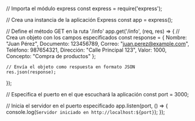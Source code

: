 // Importa el módulo express
const express = require('express');

// Crea una instancia de la aplicación Express
const app = express();

// Define el método GET en la ruta '/info'
app.get('/info', (req, res) => {
    // Crea un objeto con los campos especificados
    const response = {
        Nombre: "Juan Pérez",
        Documento: 123456789,
        Correo: "juan.perez@example.com",
        Teléfono: 987654321,
        Dirección: "Calle Principal 123",
        Valor: 1000,
        Concepto: "Compra de productos"
    };

    // Envía el objeto como respuesta en formato JSON
    res.json(response);
});

// Especifica el puerto en el que escuchará la aplicación
const port = 3000;

// Inicia el servidor en el puerto especificado
app.listen(port, () => {
    console.log(`Servidor iniciado en http://localhost:${port}`);
});


